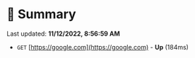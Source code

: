 # 📖 Summary
Last updated: **11/12/2022, 8:56:59 AM**

- `GET` [https://google.com](https://google.com) - **Up** (184ms)
